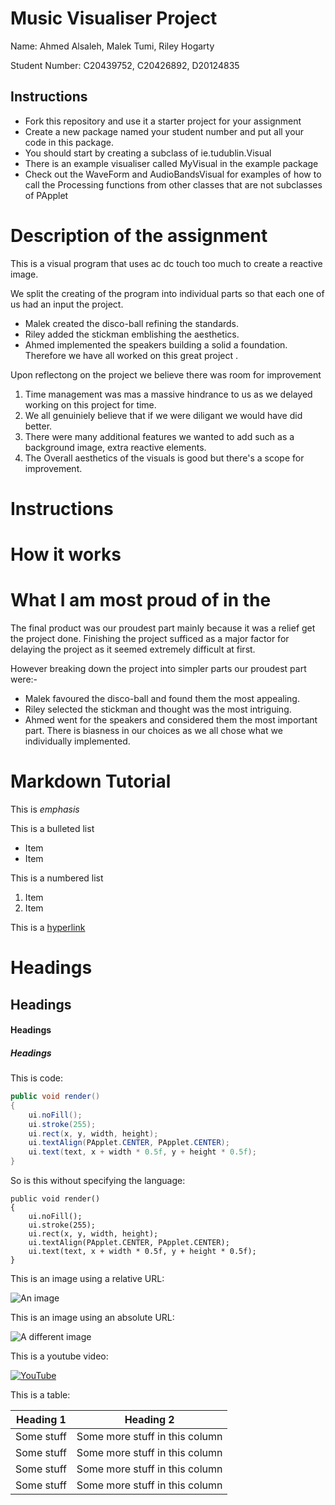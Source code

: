 # Music Visualiser Project

Name: Ahmed Alsaleh, Malek Tumi, Riley Hogarty

Student Number: C20439752, C20426892, D20124835

## Instructions
- Fork this repository and use it a starter project for your assignment
- Create a new package named your student number and put all your code in this package.
- You should start by creating a subclass of ie.tudublin.Visual
- There is an example visualiser called MyVisual in the example package
- Check out the WaveForm and AudioBandsVisual for examples of how to call the Processing functions from other classes that are not subclasses of PApplet

# Description of the assignment


This is a visual program that uses ac dc touch too much to create a reactive image.

We split the creating of the program into individual parts so that each one of us had an input the project. 
- Malek created the disco-ball refining the standards.
- Riley added the stickman emblishing the aesthetics.
- Ahmed implemented the speakers building a solid a foundation. 
Therefore we have all worked on this great project .

Upon reflectong on the project we believe there was room for improvement
1. Time management was mas a massive hindrance to us as we delayed working on this project for time.
1. We all genuiniely believe that if we were diligant we would have did better.
1. There were many additional features we wanted to add such as a background image, extra reactive elements.
1. The Overall aesthetics of the visuals is good but there's a scope for improvement.


# Instructions

# How it works

# What I am most proud of in the 

The final product was our proudest part mainly because it was a relief get the project done.
Finishing the project sufficed as a major factor for delaying the project as it seemed extremely difficult at first.

However breaking down the project into simpler parts our proudest part were:-
- Malek favoured the disco-ball and found them the most appealing.
- Riley selected  the stickman and thought was the most intriguing.
- Ahmed went for the speakers and considered them the most important part.
There is biasness in our choices as we all chose what we individually implemented.


# Markdown Tutorial

This is *emphasis*

This is a bulleted list

- Item
- Item

This is a numbered list

1. Item
1. Item

This is a [hyperlink](http://bryanduggan.org)

# Headings
## Headings
#### Headings
##### Headings

This is code:

```Java
public void render()
{
	ui.noFill();
	ui.stroke(255);
	ui.rect(x, y, width, height);
	ui.textAlign(PApplet.CENTER, PApplet.CENTER);
	ui.text(text, x + width * 0.5f, y + height * 0.5f);
}
```

So is this without specifying the language:

```
public void render()
{
	ui.noFill();
	ui.stroke(255);
	ui.rect(x, y, width, height);
	ui.textAlign(PApplet.CENTER, PApplet.CENTER);
	ui.text(text, x + width * 0.5f, y + height * 0.5f);
}
```

This is an image using a relative URL:

![An image](images/p8.png)

This is an image using an absolute URL:

![A different image](https://bryanduggandotorg.files.wordpress.com/2019/02/infinite-forms-00045.png?w=595&h=&zoom=2)

This is a youtube video:

[![YouTube](http://img.youtube.com/vi/J2kHSSFA4NU/0.jpg)](https://www.youtube.com/watch?v=J2kHSSFA4NU)

This is a table:

| Heading 1 | Heading 2 |
|-----------|-----------|
|Some stuff | Some more stuff in this column |
|Some stuff | Some more stuff in this column |
|Some stuff | Some more stuff in this column |
|Some stuff | Some more stuff in this column |

